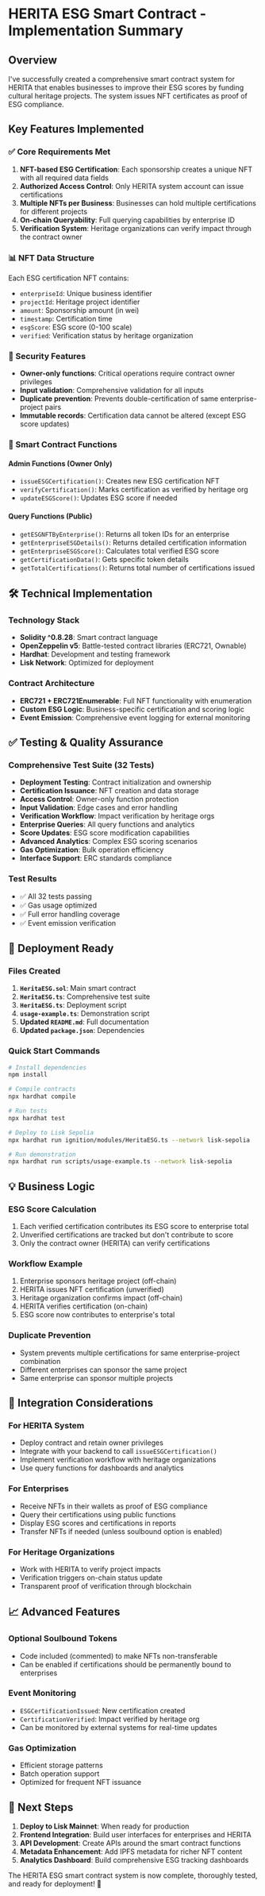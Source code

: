 # HERITA ESG Smart Contract - Implementation Summary

## Overview

I've successfully created a comprehensive smart contract system for HERITA that enables businesses to improve their ESG scores by funding cultural heritage projects. The system issues NFT certificates as proof of ESG compliance.

## Key Features Implemented

### ✅ Core Requirements Met

1. **NFT-based ESG Certification**: Each sponsorship creates a unique NFT with all required data fields
2. **Authorized Access Control**: Only HERITA system account can issue certifications
3. **Multiple NFTs per Business**: Businesses can hold multiple certifications for different projects
4. **On-chain Queryability**: Full querying capabilities by enterprise ID
5. **Verification System**: Heritage organizations can verify impact through the contract owner

### 📊 NFT Data Structure

Each ESG certification NFT contains:
- `enterpriseId`: Unique business identifier
- `projectId`: Heritage project identifier  
- `amount`: Sponsorship amount (in wei)
- `timestamp`: Certification time
- `esgScore`: ESG score (0-100 scale)
- `verified`: Verification status by heritage organization

### 🔐 Security Features

- **Owner-only functions**: Critical operations require contract owner privileges
- **Input validation**: Comprehensive validation for all inputs
- **Duplicate prevention**: Prevents double-certification of same enterprise-project pairs
- **Immutable records**: Certification data cannot be altered (except ESG score updates)

### 🎯 Smart Contract Functions

#### Admin Functions (Owner Only)
- `issueESGCertification()`: Creates new ESG certification NFT
- `verifyCertification()`: Marks certification as verified by heritage org
- `updateESGScore()`: Updates ESG score if needed

#### Query Functions (Public)
- `getESGNFTByEnterprise()`: Returns all token IDs for an enterprise
- `getEnterpriseESGDetails()`: Returns detailed certification information
- `getEnterpriseESGScore()`: Calculates total verified ESG score
- `getCertificationData()`: Gets specific token details
- `getTotalCertifications()`: Returns total number of certifications issued

## 🛠️ Technical Implementation

### Technology Stack
- **Solidity ^0.8.28**: Smart contract language
- **OpenZeppelin v5**: Battle-tested contract libraries (ERC721, Ownable)
- **Hardhat**: Development and testing framework
- **Lisk Network**: Optimized for deployment

### Contract Architecture
- **ERC721 + ERC721Enumerable**: Full NFT functionality with enumeration
- **Custom ESG Logic**: Business-specific certification and scoring logic
- **Event Emission**: Comprehensive event logging for external monitoring

## ✅ Testing & Quality Assurance

### Comprehensive Test Suite (32 Tests)
- **Deployment Testing**: Contract initialization and ownership
- **Certification Issuance**: NFT creation and data storage
- **Access Control**: Owner-only function protection
- **Input Validation**: Edge cases and error handling
- **Verification Workflow**: Impact verification by heritage orgs
- **Enterprise Queries**: All query functions and analytics
- **Score Updates**: ESG score modification capabilities
- **Advanced Analytics**: Complex ESG scoring scenarios
- **Gas Optimization**: Bulk operation efficiency
- **Interface Support**: ERC standards compliance

### Test Results
- ✅ All 32 tests passing
- ✅ Gas usage optimized
- ✅ Full error handling coverage
- ✅ Event emission verification

## 🚀 Deployment Ready

### Files Created
1. **`HeritaESG.sol`**: Main smart contract
2. **`HeritaESG.ts`**: Comprehensive test suite
3. **`HeritaESG.ts`**: Deployment script
4. **`usage-example.ts`**: Demonstration script
5. **Updated `README.md`**: Full documentation
6. **Updated `package.json`**: Dependencies

### Quick Start Commands
```bash
# Install dependencies
npm install

# Compile contracts
npx hardhat compile

# Run tests
npx hardhat test

# Deploy to Lisk Sepolia
npx hardhat run ignition/modules/HeritaESG.ts --network lisk-sepolia

# Run demonstration
npx hardhat run scripts/usage-example.ts --network lisk-sepolia
```

## 💡 Business Logic

### ESG Score Calculation
1. Each verified certification contributes its ESG score to enterprise total
2. Unverified certifications are tracked but don't contribute to score
3. Only the contract owner (HERITA) can verify certifications

### Workflow Example
1. Enterprise sponsors heritage project (off-chain)
2. HERITA issues NFT certification (unverified)
3. Heritage organization confirms impact (off-chain)
4. HERITA verifies certification (on-chain)
5. ESG score now contributes to enterprise's total

### Duplicate Prevention
- System prevents multiple certifications for same enterprise-project combination
- Different enterprises can sponsor the same project
- Same enterprise can sponsor multiple projects

## 🔧 Integration Considerations

### For HERITA System
- Deploy contract and retain owner privileges
- Integrate with your backend to call `issueESGCertification()`
- Implement verification workflow with heritage organizations
- Use query functions for dashboards and analytics

### For Enterprises
- Receive NFTs in their wallets as proof of ESG compliance
- Query their certifications using public functions
- Display ESG scores and certifications in reports
- Transfer NFTs if needed (unless soulbound option is enabled)

### For Heritage Organizations
- Work with HERITA to verify project impacts
- Verification triggers on-chain status update
- Transparent proof of verification through blockchain

## 📈 Advanced Features

### Optional Soulbound Tokens
- Code included (commented) to make NFTs non-transferable
- Can be enabled if certifications should be permanently bound to enterprises

### Event Monitoring
- `ESGCertificationIssued`: New certification created
- `CertificationVerified`: Impact verified by heritage org
- Can be monitored by external systems for real-time updates

### Gas Optimization
- Efficient storage patterns
- Batch operation support
- Optimized for frequent NFT issuance

## 🌟 Next Steps

1. **Deploy to Lisk Mainnet**: When ready for production
2. **Frontend Integration**: Build user interfaces for enterprises and HERITA
3. **API Development**: Create APIs around the smart contract functions
4. **Metadata Enhancement**: Add IPFS metadata for richer NFT content
5. **Analytics Dashboard**: Build comprehensive ESG tracking dashboards

The HERITA ESG smart contract system is now complete, thoroughly tested, and ready for deployment! 🎉
